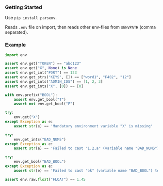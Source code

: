 ### Getting Started

Use `pip install parsenv`.

Reads `.env` file on import, then reads other env-files from `$ENVPATH` (comma separated).

### Example

```py
import env

assert env.get("TOKEN") == "abc123"
assert env.get("X", None) is None
assert env.get_int("PORT") == 123
assert env.get_strs("KEYS", []) == ["word1", "F402", "12"]
assert env.get_ints("ADMIN_IDS") == [1, 2, 3]
assert env.get_ints("X", [0]) == [0]

with env.prefix("BOOL"):
    assert env.get_bool("T")
    assert not env.get_bool("F")

try:
    env.get("X")
except Exception as e:
    assert str(e) == 'Mandatory environment variable "X" is missing'

try:
    env.get_ints("BAD_NUMS")
except Exception as e:
    assert str(e) == 'Failed to cast "1,2,a" (variable name "BAD_NUMS") to list'

try:
    env.get_bool("BAD_BOOL")
except Exception as e:
    assert str(e) == 'Failed to cast "ok" (variable name "BAD_BOOL") to bool'

assert env.raw.float("FLOAT") == 1.45
```
